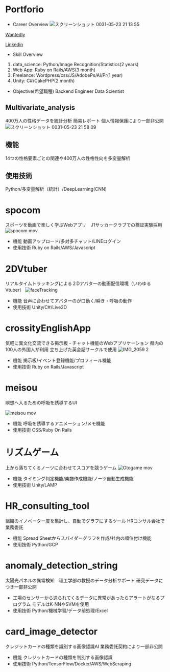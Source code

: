 # Portforio
- Career Overview
![スクリーンショット 0031-05-23 21 13 55](https://user-images.githubusercontent.com/22891587/58253617-d2208a80-7da3-11e9-96a2-a206c55b78ef.png)

[Wantedly](https://www.wantedly.com/users/17897727)

[Linkedin](https://www.linkedin.com/in/ryusuke-okazawa-271962130/)

- Skill Overview
1. data_science: Python/Image Recognition/Statistics(2 years)
2. Web App: Ruby on Rails/AWS(3 month)
3. Freelance: Wordpress/css/JS/AdobePs/Ai/Pr(1 year)
4. Unity: C#/CakePHP(2 month)

- Objective(希望職種)
Backend Engineer
Data Scientist

## Multivariate_analysis
400万人の性格データを統計分析 簡易レポート 個人情報保護により一部非公開
![スクリーンショット 0031-05-23 21 58 09](https://user-images.githubusercontent.com/22891587/58254512-e6658700-7da5-11e9-871e-5914219fab1c.png)
## 機能
14つの性格要素ごとの関連や400万人の性格性向を多変量解析
## 使用技術
Python/多変量解析（統計）/DeepLearning(CNN)


# spocom
スポーツを動画で楽しく学ぶWebアプリ　J1サッカークラブでの検証実験採用
![spocom mov](https://user-images.githubusercontent.com/22891587/58253030-71448280-7da2-11e9-9919-deb72c086ef3.gif)
- 機能
動画アップロード/多対多チャット/LINEログイン
- 使用技術
Ruby on Rails/AWS/Javascript


# 2DVtuber
リアルタイムトラッキングによる２Dアバターの動画配信環境（いわゆる Vtuber）
![faceTracking](https://user-images.githubusercontent.com/22891587/58255686-815f6080-7da8-11e9-906d-030a37816787.gif)
- 機能
音声に合わせてアバターのが口動く/瞬き・呼吸の動作
- 使用技術
Unity/C#/Live2D


# crossityEnglishApp
気軽に異文化交流できる掲示板・チャット機能のWebアプリケーション 県内の100人の外国人が利用 立ち上げた英会話サークルで使用
![IMG_2059 2](https://user-images.githubusercontent.com/22891587/58254132-09436b80-7da5-11e9-988f-6c657d2f8daf.JPG)
- 機能
掲示板/イベント登録機能/プロフィール機能
- 使用技術
Ruby on Rails/Javascript


# meisou
瞑想へ入るための呼吸を誘導するUI

![meisou mov](https://user-images.githubusercontent.com/22891587/58252751-ccc24080-7da1-11e9-8755-997afc7b30b8.gif)
- 機能
呼吸を誘導するアニメーション/メモ機能
- 使用技術
CSS/Ruby On Rails


# リズムゲーム
上から落ちてくるノーツに合わせてスコアを競うゲーム
![Otogame mov](https://user-images.githubusercontent.com/22891587/58257451-e9637600-7dab-11e9-908e-a22b9e012876.gif)

- 機能
タイミング判定機能/楽譜作成機能/ノーツ自動生成機能
- 使用技術
Unity/LAMP


# HR_consulting_tool
組織のイノベーター度を集計し、自動でグラフにするツール HRコンサル会社で業務委託
- 機能
Spread Sheetからスパイダーグラフを作成/社内の順位付け機能
- 使用技術
Python/GCP


# anomaly_detection_string
太陽光パネルの異常検知　理工学部の教授のデータ分析サポート 研究データにつき一部非公開
- 工場のセンサーから送られてくるデータに異常があったらアラートがなるプログラム モデルはK-NNやSVMを使用
- 使用技術
Python/機械学習/データ前処理/Excel


# card_image_detector
クレジットカードの種類を識別する画像認識AI 業務委託契約により一部非公開
- 機能
クレジットカードの種類を判別する画像認識
- 使用技術
Python/TensorFlow/Docker/AWS/WebScraping
